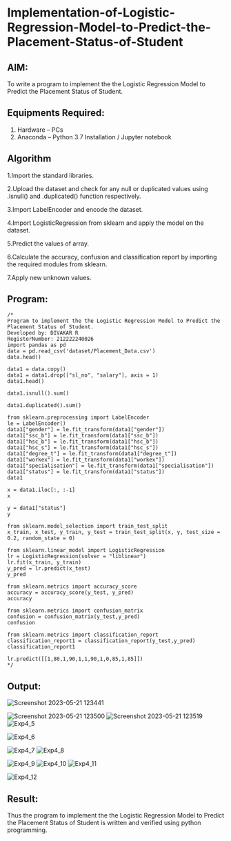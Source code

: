 # Implementation-of-Logistic-Regression-Model-to-Predict-the-Placement-Status-of-Student

## AIM:
To write a program to implement the the Logistic Regression Model to Predict the Placement Status of Student.

## Equipments Required:
1. Hardware – PCs
2. Anaconda – Python 3.7 Installation / Jupyter notebook

## Algorithm
1.Import the standard libraries.


2.Upload the dataset and check for any null or duplicated values using .isnull() and .duplicated() function respectively.


3.Import LabelEncoder and encode the dataset.


4.Import LogisticRegression from sklearn and apply the model on the dataset.


5.Predict the values of array.


6.Calculate the accuracy, confusion and classification report by importing the required modules from sklearn.


7.Apply new unknown values.

## Program:
```
/*
Program to implement the the Logistic Regression Model to Predict the Placement Status of Student.
Developed by: DIVAKAR R
RegisterNumber: 212222240026
import pandas as pd
data = pd.read_csv('dataset/Placement_Data.csv')
data.head()

data1 = data.copy()
data1 = data1.drop(["sl_no", "salary"], axis = 1)
data1.head()

data1.isnull().sum()

data1.duplicated().sum()

from sklearn.preprocessing import LabelEncoder
le = LabelEncoder()
data1["gender"] = le.fit_transform(data1["gender"])
data1["ssc_b"] = le.fit_transform(data1["ssc_b"])
data1["hsc_b"] = le.fit_transform(data1["hsc_b"])
data1["hsc_s"] = le.fit_transform(data1["hsc_s"])
data1["degree_t"] = le.fit_transform(data1["degree_t"])
data1["workex"] = le.fit_transform(data1["workex"])
data1["specialisation"] = le.fit_transform(data1["specialisation"])
data1["status"] = le.fit_transform(data1["status"])
data1

x = data1.iloc[:, :-1]
x

y = data1["status"]
y

from sklearn.model_selection import train_test_split
x_train, x_test, y_train, y_test = train_test_split(x, y, test_size = 0.2, random_state = 0)

from sklearn.linear_model import LogisticRegression
lr = LogisticRegression(solver = "liblinear")
lr.fit(x_train, y_train)
y_pred = lr.predict(x_test)
y_pred

from sklearn.metrics import accuracy_score
accuracy = accuracy_score(y_test, y_pred)
accuracy

from sklearn.metrics import confusion_matrix
confusion = confusion_matrix(y_test,y_pred)
confusion

from sklearn.metrics import classification_report
classification_report1 = classification_report(y_test,y_pred)
classification_report1

lr.predict([[1,80,1,90,1,1,90,1,0,85,1,85]])
*/
```

## Output:
![Screenshot 2023-05-21 123441](https://github.com/divakar618/Implementation-of-Logistic-Regression-Model-to-Predict-the-Placement-Status-of-Student/assets/121932143/3d87e4fd-12b3-4441-adaf-64f7a109eefe)

![Screenshot 2023-05-21 123500](https://github.com/divakar618/Implementation-of-Logistic-Regression-Model-to-Predict-the-Placement-Status-of-Student/assets/121932143/94a0b754-c00d-4435-87df-5d233f9e93e2)
![Screenshot 2023-05-21 123519](https://github.com/divakar618/Implementation-of-Logistic-Regression-Model-to-Predict-the-Placement-Status-of-Student/assets/121932143/8a7cc524-9b7f-4d96-a464-01d19f2b5e2a)
![Exp4_5](https://github.com/divakar618/Implementation-of-Logistic-Regression-Model-to-Predict-the-Placement-Status-of-Student/assets/121932143/954dc236-449a-4990-8bd6-090280e2f84e)

![Exp4_6](https://github.com/divakar618/Implementation-of-Logistic-Regression-Model-to-Predict-the-Placement-Status-of-Student/assets/121932143/b7434d57-d259-41a9-a728-a31f996aed86)

![Exp4_7](https://github.com/divakar618/Implementation-of-Logistic-Regression-Model-to-Predict-the-Placement-Status-of-Student/assets/121932143/7e588db0-4cd7-47fd-a60e-5957519782c2)
![Exp4_8](https://github.com/divakar618/Implementation-of-Logistic-Regression-Model-to-Predict-the-Placement-Status-of-Student/assets/121932143/97765a66-b40d-40a3-b202-da4d8b88b2a8)

![Exp4_9](https://github.com/divakar618/Implementation-of-Logistic-Regression-Model-to-Predict-the-Placement-Status-of-Student/assets/121932143/d9db83d7-7e44-4b57-b30e-00b3d801529c)
![Exp4_10](https://github.com/divakar618/Implementation-of-Logistic-Regression-Model-to-Predict-the-Placement-Status-of-Student/assets/121932143/88bb9f10-171a-4d6b-9553-534ad8e6855f)
![Exp4_11](https://github.com/divakar618/Implementation-of-Logistic-Regression-Model-to-Predict-the-Placement-Status-of-Student/assets/121932143/436be248-d500-4d43-9a89-98d3b4ee1c87)

![Exp4_12](https://github.com/divakar618/Implementation-of-Logistic-Regression-Model-to-Predict-the-Placement-Status-of-Student/assets/121932143/3c71bbba-6d7a-4a86-bf1c-b8b156d5e9f8)


## Result:
Thus the program to implement the the Logistic Regression Model to Predict the Placement Status of Student is written and verified using python programming.
